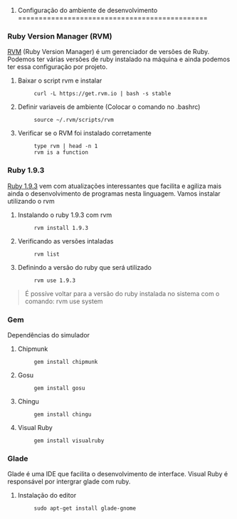 1. Configuração do ambiente de desenvolvimento
==============================================

### Ruby Version Manager (RVM) ###

[RVM](https://rvm.io/rvm/install) (Ruby Version Manager) é um gerenciador de versões de Ruby. Podemos ter várias versões de ruby instalado na máquina e ainda podemos ter essa configuração por projeto.

1. Baixar o script rvm e instalar
			
			curl -L https://get.rvm.io | bash -s stable

2. Definir variaveis de ambiente (Colocar o comando no .bashrc)
		
			source ~/.rvm/scripts/rvm
	
3. Verificar se o RVM foi instalado corretamente

			type rvm | head -n 1
			rvm is a function

### Ruby 1.9.3 ###

[Ruby 1.9.3](http://ruby-doc.org/core-1.9.3/) vem com atualizações interessantes que facilita e agiliza mais ainda o desenvolvimento de programas nesta linguagem.
Vamos instalar utilizando o rvm

1. Instalando o ruby 1.9.3 com rvm

			rvm install 1.9.3

2. Verificando as versões intaladas

			rvm list

3. Definindo a versão do ruby que será utilizado

			rvm use 1.9.3

> É possíve voltar para a versão do ruby instalada no sistema com o comando:
> 			rvm use system

### Gem ###

Dependências do simulador

1. Chipmunk

			gem install chipmunk

2. Gosu
	
			gem install gosu

3. Chingu

			gem install chingu

4. Visual Ruby

			gem install visualruby

### Glade ###

Glade é uma IDE que facilita o desenvolvimento de interface. Visual Ruby é responsável por intergrar glade com ruby.

1. Instalação do editor

			sudo apt-get install glade-gnome	
